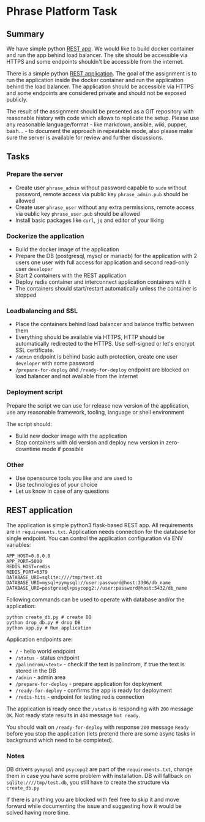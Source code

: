 # Phrase Platform Task

## Summary

We have simple python [REST app](#rest-application). We would like to build docker container and run the app behind load balancer. The site should be accessible via HTTPS and some endpoints shouldn't be accessible from the internet.

There is a simple python [REST application](#rest-application). The goal of the assignment is to run the application inside the docker container and run the application behind the load balancer. The application should be accessible via HTTPS and some endpoints are considered private and should not be exposed publicly.

The result of the assignment should be presented as a GIT repository with reasonable history with code which allows to replicate the setup. Please use any reasonable language/format - like markdown, ansible, wiki, pupper, bash... - to document the approach in repeatable mode, also please make sure the server is available for review and further discussions.

## Tasks
### Prepare the server
* Create user `phrase_admin` without password capable to `sudo` without password, remote access via public key `phrase_admin.pub` should be allowed
* Create user `phrase_user` without any extra permissions, remote access via oublic key `phrase_user.pub` should be allowed
* Install basic packages like `curl`, `jq` and editor of your liking

### Dockerize the application
* Build the docker image of the application
* Prepare the DB (postgresql, mysql or mariadb) for the application with 2 users one user with full access for application and second  read-only user `developer`
* Start 2 containers with the REST application
* Deploy redis container and interconnect application containers with it
* The containers should start/restart automatically unless the container is stopped

### Loadbalancing and SSL
* Place the containers behind load balancer and balance traffic between them
* Everything should be available via HTTPS, HTTP should be automatically redirected to the HTTPS. Use self-signed or let's encrypt SSL certificate.
* `/admin` endpoint is behind basic auth protection, create one user `developer` with some password
* `/prepare-for-deploy` and `/ready-for-deploy` endpoint are blocked on load balancer and not available from the internet

### Deployment script
Prepare the script we can use for release new version of the application, use any reasonable framework, tooling, language or shell environment

The script should:

* Build new docker image with the application
* Stop containers with old version and deploy new version in zero-downtime mode if possible

### Other
* Use opensource tools you like and are used to
* Use technologies of your choice
* Let us know in case of any questions

## REST application

The application is simple python3 flask-based REST app. All requirements are in `requirements.txt`. Application needs connection for the database for single endpoint. You can control the application configuration via ENV variables:

```
APP_HOST=0.0.0.0
APP_PORT=5000
REDIS_HOST=redis
REDIS_PORT=6379
DATABASE_URI=sqlite:////tmp/test.db
DATABASE_URI=mysql+pymysql://user:password@host:3306/db_name
DATABASE_URI=postgresql+psycopg2://user:password@host:5432/db_name
```

Following commands can be used to operate with database and/or the application:

```
python create_db.py # create DB
python drop_db.py # drop DB
python app.py # Run application
```

Application endpoints are:
* `/` - hello world endpoint
* `/status` - status endpoint
* `/palindrom/<text>` - check if the text is palindrom, if true the text is stored in the DB
* `/admin` - admin area
* `/prepare-for-deploy` - prepare application for deployment
* `/ready-for-deploy` - confirms the app is ready for deployment
* `/redis-hits` - endpoint for testing redis connection

The application is ready once the `/status` is responding with `200` message `OK`. Not ready state results in `404` message `Not ready`.

You should wait on `/ready-for-deploy` with response `200` message `Ready` before you stop the application (lets pretend there are some async tasks in background which need to be completed).

### Notes

DB drivers `pymysql` and `psycopg2` are part of the `requirements.txt`, change them in case you have some problem with installation.
DB will fallback on `sqlite:////tmp/test.db`, you still have to create the structure via `create_db.py`

If there is anything you are blocked with feel free to skip it and move forward while documenting the issue and suggesting how it would be solved having more time.
